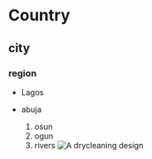 # Country
## city
### region

- Lagos
- abuja

  1. osun
  2. ogun
  3. rivers
![A drycleaning design](AA)
